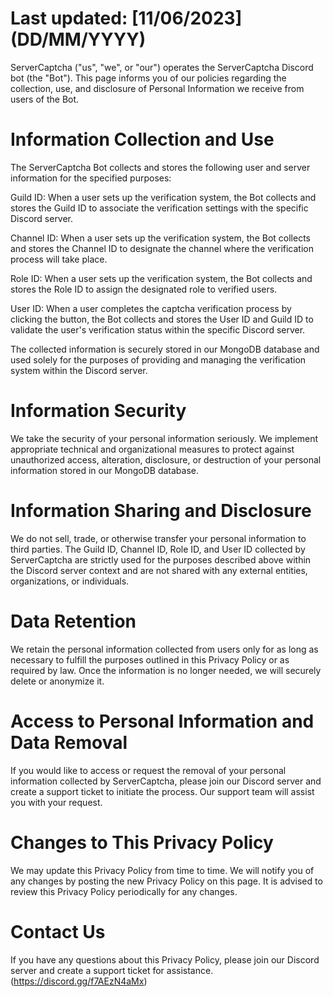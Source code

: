 # Last updated: [11/06/2023] (DD/MM/YYYY)

ServerCaptcha ("us", "we", or "our") operates the ServerCaptcha Discord bot (the "Bot"). This page informs you of our policies regarding the collection, use, and disclosure of Personal Information we receive from users of the Bot.

# Information Collection and Use

The ServerCaptcha Bot collects and stores the following user and server information for the specified purposes:

Guild ID: When a user sets up the verification system, the Bot collects and stores the Guild ID to associate the verification settings with the specific Discord server.

Channel ID: When a user sets up the verification system, the Bot collects and stores the Channel ID to designate the channel where the verification process will take place.

Role ID: When a user sets up the verification system, the Bot collects and stores the Role ID to assign the designated role to verified users.

User ID: When a user completes the captcha verification process by clicking the button, the Bot collects and stores the User ID and Guild ID to validate the user's verification status within the specific Discord server.

The collected information is securely stored in our MongoDB database and used solely for the purposes of providing and managing the verification system within the Discord server.

# Information Security

We take the security of your personal information seriously. We implement appropriate technical and organizational measures to protect against unauthorized access, alteration, disclosure, or destruction of your personal information stored in our MongoDB database.

# Information Sharing and Disclosure

We do not sell, trade, or otherwise transfer your personal information to third parties. The Guild ID, Channel ID, Role ID, and User ID collected by ServerCaptcha are strictly used for the purposes described above within the Discord server context and are not shared with any external entities, organizations, or individuals.

# Data Retention

We retain the personal information collected from users only for as long as necessary to fulfill the purposes outlined in this Privacy Policy or as required by law. Once the information is no longer needed, we will securely delete or anonymize it.

# Access to Personal Information and Data Removal

If you would like to access or request the removal of your personal information collected by ServerCaptcha, please join our Discord server and create a support ticket to initiate the process. Our support team will assist you with your request.

# Changes to This Privacy Policy

We may update this Privacy Policy from time to time. We will notify you of any changes by posting the new Privacy Policy on this page. It is advised to review this Privacy Policy periodically for any changes.

# Contact Us

If you have any questions about this Privacy Policy, please join our Discord server and create a support ticket for assistance. (https://discord.gg/f7AEzN4aMx)
